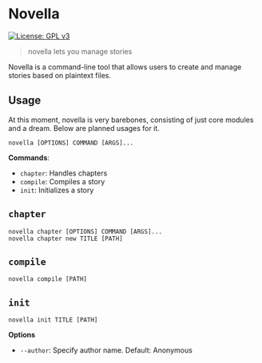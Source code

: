 # Novella
 [![License: GPL v3](https://img.shields.io/badge/License-GPLv3-blue.svg)](https://www.gnu.org/licenses/gpl-3.0)
> novella lets you manage stories

Novella is a command-line tool that allows users to create and manage stories based on plaintext files.

## Usage

At this moment, novella is very barebones, consisting of just core modules and a dream. Below are planned usages for it.


```shell
novella [OPTIONS] COMMAND [ARGS]...
```

**Commands**:

* `chapter`: Handles chapters
* `compile`: Compiles a story
* `init`: Initializes a story

## `chapter`

```shell
novella chapter [OPTIONS] COMMAND [ARGS]...
novella chapter new TITLE [PATH]
```

## `compile`

```shell
novella compile [PATH]
```

## `init`

```shell
novella init TITLE [PATH] 
```

**Options**
* `--author`: Specify author name. Default: Anonymous
